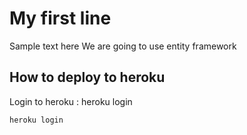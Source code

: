 # My first line
Sample text here
We are going to use entity framework

## How to deploy to heroku 
Login to heroku : heroku login

```
heroku login
```

